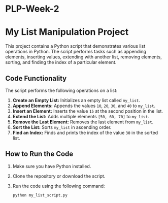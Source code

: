 # PLP-Week-2
# My List Manipulation Project

This project contains a Python script that demonstrates various list operations in Python. The script performs tasks such as appending elements, inserting values, extending with another list, removing elements, sorting, and finding the index of a particular element.

## Code Functionality

The script performs the following operations on a list:

1. **Create an Empty List:** Initializes an empty list called `my_list`.
2. **Append Elements:** Appends the values `10`, `20`, `30`, and `40` to `my_list`.
3. **Insert an Element:** Inserts the value `15` at the second position in the list.
4. **Extend the List:** Adds multiple elements `[50, 60, 70]` to `my_list`.
5. **Remove the Last Element:** Removes the last element from `my_list`.
6. **Sort the List:** Sorts `my_list` in ascending order.
7. **Find an Index:** Finds and prints the index of the value `30` in the sorted list.

## How to Run the Code

1. Make sure you have Python installed.
2. Clone the repository or download the script.
3. Run the code using the following command:

   ```bash
   python my_list_script.py
